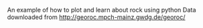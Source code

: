 An example of how to plot and learn about rock using python
Data downloaded from http://georoc.mpch-mainz.gwdg.de/georoc/

